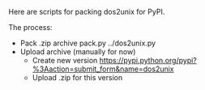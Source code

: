 Here are scripts for packing dos2unix for PyPI.

The process:

* Pack .zip archive
    pack.py ../dos2unix.py
* Upload archive (manually for now)
  * Create new version https://pypi.python.org/pypi?%3Aaction=submit_form&name=dos2unix
  * Upload .zip for this version
